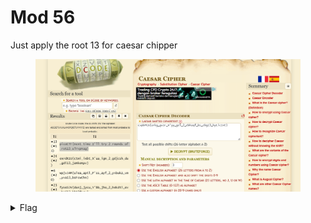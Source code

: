 # Mod 56

Just apply the root 13 for caesar chipper

<figure><img src="../../../../.gitbook/assets/image (2).png" alt=""><figcaption></figcaption></figure>

<details>

<summary>Flag</summary>

picoCTF{next\_time\_I'll\_try\_2\_rounds\_of\_rot13\_ulYvpVag}

</details>

